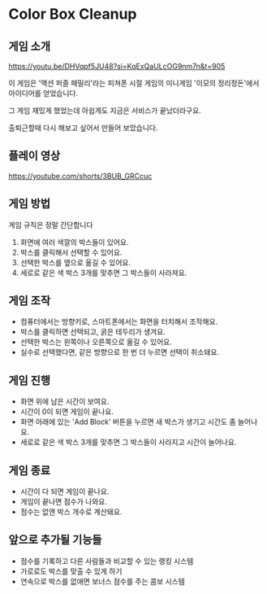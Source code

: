 # Color Box Cleanup

## 게임 소개

https://youtu.be/DHVqpf5JU48?si=KqExQaULcOG9nm7n&t=905

이 게임은 '액션 퍼즐 패밀리'라는 피쳐폰 시절 게임의 미니게임 '이모의 정리정돈'에서 아이디어를 얻었습니다. 

그 게임 재밌게 했었는데 아쉽게도 지금은 서비스가 끝났더라구요.

출퇴근할때 다시 해보고 싶어서 만들어 보았습니다.

## 플레이 영상

https://youtube.com/shorts/3BUB_GRCcuc

## 게임 방법

게임 규칙은 정말 간단합니다

1. 화면에 여러 색깔의 박스들이 있어요.
2. 박스를 클릭해서 선택할 수 있어요.
3. 선택한 박스를 옆으로 옮길 수 있어요.
4. 세로로 같은 색 박스 3개를 맞추면 그 박스들이 사라져요.

## 게임 조작

- 컴퓨터에서는 방향키로, 스마트폰에서는 화면을 터치해서 조작해요.
- 박스를 클릭하면 선택되고, 굵은 테두리가 생겨요.
- 선택한 박스는 왼쪽이나 오른쪽으로 옮길 수 있어요.
- 실수로 선택했다면, 같은 방향으로 한 번 더 누르면 선택이 취소돼요.

## 게임 진행

- 화면 위에 남은 시간이 보여요.
- 시간이 0이 되면 게임이 끝나요.
- 화면 아래에 있는 'Add Block' 버튼을 누르면 새 박스가 생기고 시간도 좀 늘어나요.
- 세로로 같은 색 박스 3개를 맞추면 그 박스들이 사라지고 시간이 늘어나요.

## 게임 종료

- 시간이 다 되면 게임이 끝나요.
- 게임이 끝나면 점수가 나와요.
- 점수는 없앤 박스 개수로 계산돼요.

## 앞으로 추가될 기능들

- 점수를 기록하고 다른 사람들과 비교할 수 있는 랭킹 시스템
- 가로로도 박스를 맞출 수 있게 하기
- 연속으로 박스를 없애면 보너스 점수를 주는 콤보 시스템